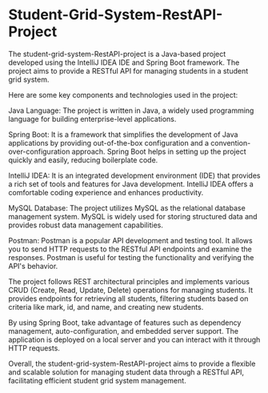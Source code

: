 # Student-Grid-System-RestAPI-Project
The student-grid-system-RestAPI-project is a Java-based project developed using the IntelliJ IDEA IDE and Spring Boot framework. The project aims to provide a RESTful API for managing students in a student grid system.

Here are some key components and technologies used in the project:

Java Language: The project is written in Java, a widely used programming language for building enterprise-level applications.

Spring Boot: It is a framework that simplifies the development of Java applications by providing out-of-the-box configuration and a convention-over-configuration approach. Spring Boot helps in setting up the project quickly and easily, reducing boilerplate code.

IntelliJ IDEA: It is an integrated development environment (IDE) that provides a rich set of tools and features for Java development. IntelliJ IDEA offers a comfortable coding experience and enhances productivity.

MySQL Database: The project utilizes MySQL as the relational database management system. MySQL is widely used for storing structured data and provides robust data management capabilities.

Postman: Postman is a popular API development and testing tool. It allows you to send HTTP requests to the RESTful API endpoints and examine the responses. Postman is useful for testing the functionality and verifying the API's behavior.

The project follows REST architectural principles and implements various CRUD (Create, Read, Update, Delete) operations for managing students. It provides endpoints for retrieving all students, filtering students based on criteria like mark, id, and name, and creating new students.

By using Spring Boot, take advantage of features such as dependency management, auto-configuration, and embedded server support. The application is deployed on a local server and you can interact with it through HTTP requests.

Overall, the student-grid-system-RestAPI-project aims to provide a flexible and scalable solution for managing student data through a RESTful API, facilitating efficient student grid system management.
